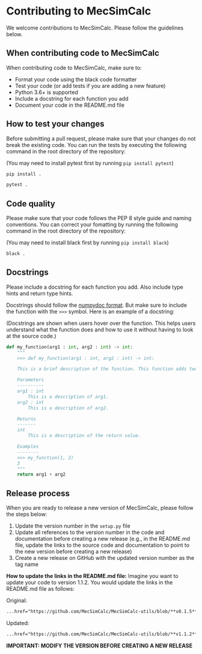 # Contributing to MecSimCalc

We welcome contributions to MecSimCalc. Please follow the guidelines below. 


## When contributing code to MecSimCalc
When contributing code to MecSimCalc, make sure to:
- Format your code using the black code formatter
- Test your code (or add tests if you are adding a new feature)
- Python 3.6+ is supported
- Include a docstring for each function you add
- Document your code in the README.md file

## How to test your changes
Before submitting a pull request, please make sure that your changes do not break the existing code. You can run the tests by executing the following command in the root directory of the repository:

(You may need to install pytest first by running `pip install pytest`)
```bash
pip install .
```
```bash
pytest .
```

## Code quality
Please make sure that your code follows the PEP 8 style guide and naming conventions. You can correct your fomatting by running the following command in the root directory of the repository:

(You may need to install black first by running `pip install black`)

```bash
black .
```

## Docstrings
Please include a docstring for each function you add. Also include type hints and return type hints.

Docstrings should follow the [numpydoc format](https://sphinxcontrib-napoleon.readthedocs.io/en/latest/example_numpy.html). But make sure to include the function with the `>>>` symbol. Here is an example of a docstring:

(Docstrings are shown when users hover over the function. This helps users understand what the function does and how to use it without having to look at the source code.)

```python
def my_function(arg1 : int, arg2 : int) -> int:
    """
    >>> def my_function(arg1 : int, arg2 : int) -> int:

    This is a brief description of the function. This function adds two numbers together.

    Parameters
    ----------
    arg1 : int
        This is a description of arg1.
    arg2 : int
        This is a description of arg2.

    Returns
    -------
    int
        This is a description of the return value.

    Examples
    --------
    >>> my_function(1, 2)
    3
    """
    return arg1 + arg2
```


## Release process
When you are ready to release a new version of MecSimCalc, please follow the steps below:

1. Update the version number in the `setup.py` file
2. Update all references to the version number in the code and documentation before creating a new release (e.g., in the README.md file, update the links to the source code and documentation to point to the new version before creating a new release)
3. Create a new release on GitHub with the updated version number as the tag name

**How to update the links in the README.md file:**
Imagine you want to update your code to version 1.1.2. You would update the links in the README.md file as follows:

Original:
```markdown
...href="https://github.com/MecSimCalc/MecSimCalc-utils/blob/**v0.1.5**/mecsimcalc/general_utils.py#L7C1-L56C61"...
```

Updated:
```markdown
...href="https://github.com/MecSimCalc/MecSimCalc-utils/blob/**v1.1.2**/mecsimcalc/general_utils.py#L7C1-L56C61"...
```

**IMPORTANT: MODIFY THE VERSION BEFORE CREATING A NEW RELEASE**

